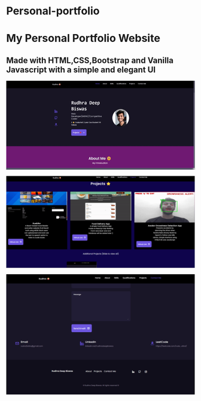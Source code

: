 # Personal-portfolio
<h1>My Personal Portfolio Website</h1> 
<h2>Made with HTML,CSS,Bootstrap and Vanilla Javascript with a simple and elegant UI</h2> 

![](assets/img/port.gif)

![](assets/img/port5.png)




![](assets/img/port4.png)
